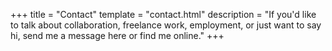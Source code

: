 +++
title = "Contact"
template = "contact.html"
description = "If you'd like to talk about collaboration, freelance work, employment, or just want to say hi, send me a message here or find me online."
+++
